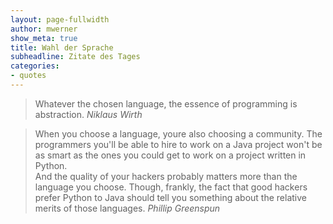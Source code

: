 ```yaml
---
layout: page-fullwidth
author: mwerner
show_meta: true
title: Wahl der Sprache
subheadline: Zitate des Tages
categories:
- quotes
---
```


>  Whatever the chosen language, the essence of programming is abstraction.
<cite>Niklaus Wirth</cite>

> When you choose a language, youre also choosing a community. The programmers you'll be able to hire to work on a Java project won't be as smart as the ones you could
> get to work on a project written in Python.<br/>
> And the quality of your hackers probably matters more than the language you choose. Though, frankly, the fact that good hackers prefer Python to Java should tell you something about the relative merits of those languages.
<cite>Phillip Greenspun</cite>